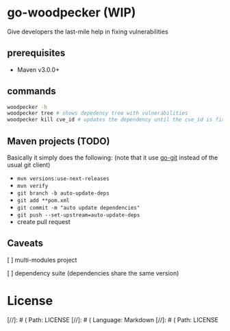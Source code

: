 # go-woodpecker (WIP)

Give developers the last-mile help in fixing vulnerabilities  

## prerequisites

* Maven v3.0.0+

## commands

```bash
woodpecker -h
woodpecker tree # shows depedency tree with vulnerabilities
woodpecker kill cve_id # updates the dependency until the cve_id is fixed
```

## Maven projects (TODO)

Basically it simply does the following: 
(note that it use [go-git](https://github.com/go-git/go-git) instead of the usual git client)

* `mvn versions:use-next-releases`
* `mvn verify`
* `git branch -b auto-update-deps`
* `git add **pom.xml`
* `git commit -m "auto update dependencies"`
* `git push --set-upstream=auto-update-deps`
* create pull request


## Caveats
[ ] multi-modules project

[ ] dependency suite (dependencies share the same version)


# License

[//]: # ( Path: LICENSE
[//]: # ( Language: Markdown
[//]: # ( Path: LICENSE

